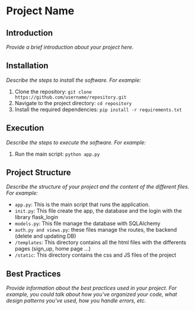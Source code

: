 # Project Name

## Introduction

*Provide a brief introduction about your project here.*

## Installation

*Describe the steps to install the software. For example:*

1. Clone the repository: `git clone https://github.com/username/repository.git`
2. Navigate to the project directory: `cd repository`
3. Install the required dependencies: `pip install -r requirements.txt`

## Execution

*Describe the steps to execute the software. For example:*

1. Run the main script: `python app.py`

## Project Structure

*Describe the structure of your project and the content of the different files. For example:*

- `app.py`: This is the main script that runs the application.
- `init.py`: This file create the app, the database and the login with the library flask_login
- `models.py`: This file manage the database with SQLAlchemy
- `auth.py and views.py`: these files manage the routes, the backend (delete and updating DB)
- `/templates`: This directory contains all the html files with the differents pages (sign_up, home page ...)
- `/static`: This directory contains the css and JS files of the project


## Best Practices

*Provide information about the best practices used in your project. For example, you could talk about how you've organized your code, what design patterns you've used, how you handle errors, etc.*
